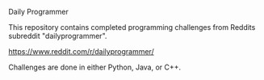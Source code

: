 Daily Programmer

This repository contains completed programming challenges from Reddits subreddit "dailyprogrammer".

https://www.reddit.com/r/dailyprogrammer/

Challenges are done in either Python, Java, or C++.